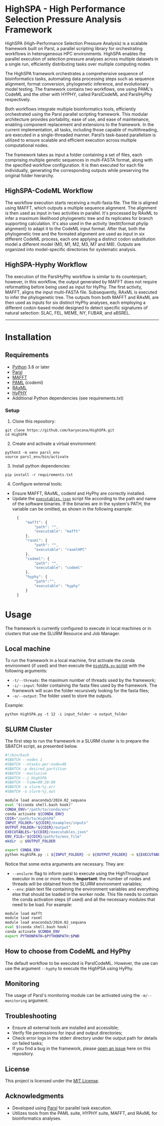 # HighSPA - High Performance Selection Pressure Analysis Framework
HighSPA (High-Performance Selection Pressure Analysis) is a scalable framework built on Parsl, a parallel scripting library for orchestrating workflows in heterogeneous HPC environments. HighSPA enables the parallel execution of selection pressure analyses across multiple datasets in a single run, efficiently distributing tasks over multiple computing nodes

The HighSPA framework orchestrates a comprehensive sequence of bioinformatics tasks, automating data processing steps such as sequence alignment, format conversion, phylogenetic inference, and evolutionary model testing. The framework contains two workflows, one using PAML's CodeML and the other with HYPHY, called ParslCodeML and ParslHyPhy respectively.

Both workflows integrate multiple bioinformatics tools, efficiently orchestrated using the Parsl parallel scripting framework. This modular architecture provides portability, ease of use, and ease of maintenance, enabling component replacement and extensions to the framework. In the current implementation, all tasks, including those capable of multithreading, are executed in a single-threaded manner. Parsl’s task-based parallelism is utilized to ensure scalable and efficient execution across multiple computational nodes.

The framework takes as input a folder containing a set of files, each comprising multiple genetic sequences in multi-FASTA format, along with the specified workflow configuration. It is then executed for each file individually, generating the corresponding outputs while preserving the original folder hierarchy.

## HighSPA-CodeML Workflow

The workflow execution starts receiving a multi-fasta file. The file is aligned using MAFFT, which outputs a multiple sequence alignment. The alignment is then used as input in two activities in parallel. It's processed by RAxML to infer a maximum likelihood phylogenetic tree and its replicates for branch supporting calculation. It's also used in the activity \textit{format phylip alignment} to adapt it to the CodeML input format. After that, both the phylogenetic tree and the formated alignment are used as input in six different CodeML process, each one applying a distinct codon substitution model a different model (M0, M1, M2, M3, M7 and M8). Outputs are organized into model-specific directories for systematic analysis.


## HighSPA-Hyphy Workflow

The execution of the ParslHyPhy workflow is similar to its counterpart; however, in this workflow, the output generated by MAFFT does not require reformatting before being used as input for HyPhy. The first activity, MAFFT, aligns the input multi-FASTA file. Subsequently, RAxML is executed to infer the phylogenetic tree. The outputs from both MAFFT and RAxML are then used as inputs for six distinct HyPhy analyses, each employing a different codon-based model designed to detect specific signatures of natural selection: SLAC, FEL, MEME, NY, FUBAR, and aBSREL.

---
# Installation
## Requirements
- [Python](https://www.python.org/) 3.8 or later
- [Parsl](https://parsl-project.org/)
- [MAFFT](https://mafft.cbrc.jp/)
- [PAML](http://abacus.gene.ucl.ac.uk/software/paml.html) (codeml)
- [RAxML](https://cme.h-its.org/exelixis/web/software/raxml/)
- [HyPHY](https://hyphy.org/)
- Additional Python dependencies (see requirements.txt)

### Setup
1. Clone this repository:
```
git clone https://github.com/karyocana/HighSPA.git
cd HighSPA
```
2. Create and activate a virtual environment:
```
python3 -m venv parsl_env
source parsl_env/bin/activate
```
3. Install python dependencies:
```
pip install -r requirements.txt
```
4. Configure external tools:
- Ensure MAFFT, RAxML, codeml and HyPhy are correctly installed.
- Update the [``executables.json``](./src/executables.json) script file according to the path and name of the software binaries. If the binaries are in the system's PATH, the variable can be omitted, as shown in the following example:
  ```javascript
    {
        "mafft": {
            "path": "",
            "executable": "mafft"
        },
        "raxml": {
            "path": "",
            "executable": "raxmlHPC"
        },
        "codeml": {
            "path": "",
            "executable": "codeml"
        },
        "hyphy": {
            "path":"",
            "executable": "hyphy"
        }
    }

  ```

# Usage

The framework is currently configured to execute in local machines or in clusters that use the SLURM Resource and Job Manager.

## Local machine

To run the framework in a local machine, first activate the conda environment (if used) and then execute the [``HighSPA.py`` script](./src/HighSPA.py) with the following arguments:

- ``-t/--threads``: the maximum number of threads used by the framework;
- ``-i/--input``: folder containing the fasta files used by the framework. The framework will scan the folder recursively looking for the fasta files;
- ``-o/--output``: The folder used to store the outputs.

Example: 
```
python HighSPA.py -t 12 -i input_folder -o output_folder
```

## SLURM Cluster

The first step to run the framework in a SLURM cluster is to prepare the SBATCH script, as presented below.

```sh
#!/bin/bash
#SBATCH --nodes 1
#SBATCH --ntasks-per-node=48
#SBATCH -p desired_partition
#SBATCH --exclusive
#SBATCH --j HighSPA
#SBATCH --time=00:20:00
#SBATCH -e slurm-%j.err
#SBATCH -o slurm-%j.out

module load anaconda3/2024.02_sequana
eval "$(conda shell.bash hook)"
CONDA_ENV="/path/to/conda/env"
conda activate ${CONDA_ENV}
CDIR="/path/to/HighSPA"
INPUT_FOLDER="${CDIR}/examples/inputs"
OUTPUT_FOLDER="${CDIR}/output"
EXECUTABLES="${CDIR}/executables.json"
ENV_FILE="${CDIR}/path/to/env_file"
mkdir -p $OUTPUT_FOLDER

export CONDA_ENV
python HighSPA.py -i ${INPUT_FOLDER} -o ${OUTPUT_FOLDER} -e ${EXECUTABLES} -env ${ENV_FILE} --onslurm

```

Notice that some extra arguments are necessary. They are:

- ``--onslurm``: flag to inform parsl to execute using the HighThroughput executor in one or more nodes. __Important__: the number of nodes and threads will be obtained from the SLURM environment variables;
- ``--env``: plain text file containing the environment variables and everything else that should be loaded in the worker node. This file needs to contain the conda activation steps (if used) and all the necessary modules that need to be load. For example:

```sh
module load mafft
module load raxml
module load anaconda3/2024.02_sequana
eval $(conda shell.bash hook)
conda activate $CONDA_ENV
export PYTHONPATH=$PYTHONPATH:$PWD
```

## How to choose from CodeML and HyPhy

The default workflow to be executed is ParslCodeML. However, the use can use the argument ``--hyphy`` to execute the HighPSA using HyPhy.

## Monitoring

The usage of Parsl's monitoring module can be activated using the ``-m/--monitoring`` argument.


## Troubleshooting
- Ensure all external tools are installed and accessible;
- Verify file permissions for input and output directories;
- Check error logs in the stderr directory under the output path for details on failed tasks;
- If you find a bug in the framework, please [open an issue](https://github.com/karyocana/HighSPA/issues) here on this repository.

## License
This project is licensed under the [MIT License](./LICENSE).

## Acknowledgments
- Developed using [Parsl](https://parsl-project.org/) for parallel task execution.
- Utilizes tools from the PAML suite, HYPHY suite, MAFFT, and RAxML for bioinformatics analyses.
